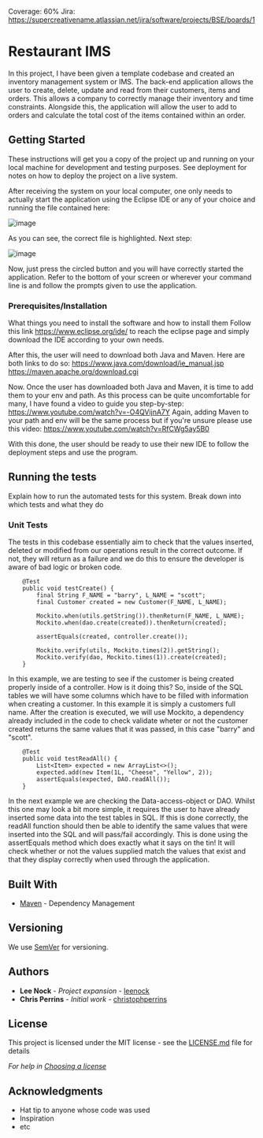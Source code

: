 Coverage: 60%
Jira: https://supercreativename.atlassian.net/jira/software/projects/BSE/boards/1

# Restaurant IMS

In this project, I have been given a template codebase and created an inventory management system or IMS. The back-end application allows the user to create, delete, update and read from their customers, items and orders. This allows a company to correctly manage their inventory and time constraints. Alongside this, the application will allow the user to add to orders and calculate the total cost of the items contained within an order.

## Getting Started

These instructions will get you a copy of the project up and running on your local machine for development and testing purposes. See deployment for notes on how to deploy the project on a live system.

After receiving the system on your local computer, one only needs to actually start the application using the Eclipse IDE or any of your choice and running the file contained here: 

![image](https://user-images.githubusercontent.com/84280851/161400215-221b320d-eeef-48be-95bc-115a92a2da7d.png)

As you can see, the correct file is highlighted. Next step:

![image](https://user-images.githubusercontent.com/84280851/161400262-701b47a9-494a-4385-b661-d6a6089545b1.png)

Now, just press the circled button and you will have correctly started the application.
Refer to the bottom of your screen or wherever your command line is and follow the prompts given to use the application.


### Prerequisites/Installation

What things you need to install the software and how to install them
Follow this link https://www.eclipse.org/ide/ to reach the eclipse page and simply download the IDE according to your own needs.

After this, the user will need to download both Java and Maven. Here are both links to do so:
https://www.java.com/download/ie_manual.jsp
https://maven.apache.org/download.cgi

Now. Once the user has downloaded both Java and Maven, it is time to add them to your env and path.
As this process can be quite uncomfortable for many, I have found a video to guide you step-by-step: https://www.youtube.com/watch?v=-O4QVijnA7Y
Again, adding Maven to your path and env will be the same process but if you're unsure please use this video: https://www.youtube.com/watch?v=RfCWg5ay5B0

With this done, the user should be ready to use their new IDE to follow the deployment steps and use the program.

## Running the tests

Explain how to run the automated tests for this system. Break down into which tests and what they do

### Unit Tests 

The tests in this codebase essentially aim to check that the values inserted, deleted or modified from our operations result in the correct outcome. If not, they will return as a failure and we do this to ensure the developer is aware of bad logic or broken code.

```
	@Test
	public void testCreate() {
		final String F_NAME = "barry", L_NAME = "scott";
		final Customer created = new Customer(F_NAME, L_NAME);

		Mockito.when(utils.getString()).thenReturn(F_NAME, L_NAME);
		Mockito.when(dao.create(created)).thenReturn(created);

		assertEquals(created, controller.create());

		Mockito.verify(utils, Mockito.times(2)).getString();
		Mockito.verify(dao, Mockito.times(1)).create(created);
	}
```
In this example, we are testing to see if the customer is being created properly inside of a controller. How is it doing this? So, inside of the SQL tables we will have some columns which have to be filled with information when creating a customer. In this example it is simply a customers full name. After the creation is executed, we will use Mockito, a dependency already included in the code to check validate wheter or not the customer created returns the same values that it was passed, in this case "barry" and "scott".

```
	@Test
	public void testReadAll() {
		List<Item> expected = new ArrayList<>();
		expected.add(new Item(1L, "Cheese", "Yellow", 2));
		assertEquals(expected, DAO.readAll());
	}
```

In the next example we are checking the Data-access-object or DAO. Whilst this one may look a bit more simple, it requires the user to have already inserted some data into the test tables in SQL. If this is done correctly, the readAll function should then be able to identify the same values that were inserted into the SQL and will pass/fail accordingly. This is done using the assertEquals method which does exactly what it says on the tin! It will check whether or not the values supplied match the values that exist and that they display correctly when used through the application.

## Built With

* [Maven](https://maven.apache.org/) - Dependency Management

## Versioning

We use [SemVer](http://semver.org/) for versioning.

## Authors

* **Lee Nock** - *Project expansion* - [leenock](https://github.com/Lee0997)
* **Chris Perrins** - *Initial work* - [christophperrins](https://github.com/christophperrins)

## License

This project is licensed under the MIT license - see the [LICENSE.md](LICENSE.md) file for details 

*For help in [Choosing a license](https://choosealicense.com/)*

## Acknowledgments

* Hat tip to anyone whose code was used
* Inspiration
* etc
